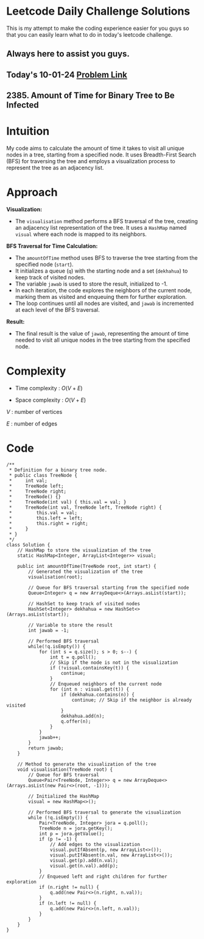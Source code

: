 # Leetcode Daily Challenge Solutions

This is my attempt to make the coding experience easier for you guys so that you can easily learn what to do in today's leetcode challenge.


## Always here to assist you guys.

## Today's 10-01-24 [Problem Link](https://leetcode.com/problems/amount-of-time-for-binary-tree-to-be-infected/description/)
## 2385. Amount of Time for Binary Tree to Be Infected


# Intuition
<!-- Describe your first thoughts on how to solve this problem. -->
My code aims to calculate the amount of time it takes to visit all unique nodes in a tree, starting from a specified node. It uses Breadth-First Search (BFS) for traversing the tree and employs a visualization process to represent the tree as an adjacency list.

# Approach
<!-- Describe your approach to solving the problem. -->
**Visualization:**
   - The `visualisation` method performs a BFS traversal of the tree, creating an adjacency list representation of the tree. It uses a `HashMap` named `visual` where each node is mapped to its neighbors.

**BFS Traversal for Time Calculation:**
   - The `amountOfTime` method uses BFS to traverse the tree starting from the specified node (`start`).
   - It initializes a queue (`q`) with the starting node and a set (`dekhahua`) to keep track of visited nodes.
   - The variable `jawab` is used to store the result, initialized to -1.
   - In each iteration, the code explores the neighbors of the current node, marking them as visited and enqueuing them for further exploration.
   - The loop continues until all nodes are visited, and `jawab` is incremented at each level of the BFS traversal.

**Result:**
   - The final result is the value of `jawab`, representing the amount of time needed to visit all unique nodes in the tree starting from the specified node.


# Complexity
- Time complexity : $O(V+E)$
<!-- Add your time complexity here, e.g. $$O(n)$$ -->

- Space complexity : $O(V+E)$
<!-- Add your space complexity here, e.g. $$O(n)$$ -->
$V$ : number of vertices

$E$ : number of edges

# Code
```
/**
 * Definition for a binary tree node.
 * public class TreeNode {
 *     int val;
 *     TreeNode left;
 *     TreeNode right;
 *     TreeNode() {}
 *     TreeNode(int val) { this.val = val; }
 *     TreeNode(int val, TreeNode left, TreeNode right) {
 *         this.val = val;
 *         this.left = left;
 *         this.right = right;
 *     }
 * }
 */
class Solution {
    // HashMap to store the visualization of the tree
    static HashMap<Integer, ArrayList<Integer>> visual;

    public int amountOfTime(TreeNode root, int start) {
        // Generated the visualization of the tree
        visualisation(root);

        // Queue for BFS traversal starting from the specified node
        Queue<Integer> q = new ArrayDeque<>(Arrays.asList(start));

        // HashSet to keep track of visited nodes
        HashSet<Integer> dekhahua = new HashSet<>(Arrays.asList(start));

        // Variable to store the result
        int jawab = -1;

        // Performed BFS traversal
        while(!q.isEmpty()) {
            for (int s = q.size(); s > 0; s--) {
                int t = q.poll();
                // Skip if the node is not in the visualization
                if (!visual.containsKey(t)) {
                    continue;
                }
                // Enqueued neighbors of the current node
                for (int n : visual.get(t)) {
                    if (dekhahua.contains(n)) {
                        continue; // Skip if the neighbor is already visited
                    }
                    dekhahua.add(n);
                    q.offer(n);
                }
            }
            jawab++;
        }
        return jawab;
    }

    // Method to generate the visualization of the tree
    void visualisation(TreeNode root) {
        // Queue for BFS traversal
        Queue<Pair<TreeNode, Integer>> q = new ArrayDeque<>(Arrays.asList(new Pair<>(root, -1)));

        // Initialized the HashMap
        visual = new HashMap<>();

        // Performed BFS traversal to generate the visualization
        while (!q.isEmpty()) {
            Pair<TreeNode, Integer> jora = q.poll();
            TreeNode n = jora.getKey();
            int p = jora.getValue();
            if (p != -1) {
                // Add edges to the visualization
                visual.putIfAbsent(p, new ArrayList<>());
                visual.putIfAbsent(n.val, new ArrayList<>());
                visual.get(p).add(n.val);
                visual.get(n.val).add(p);
            }
            // Enqueued left and right children for further exploration
            if (n.right != null) {
                q.add(new Pair<>(n.right, n.val));
            }
            if (n.left != null) {
                q.add(new Pair<>(n.left, n.val));
            }
        }
    }
}

```

